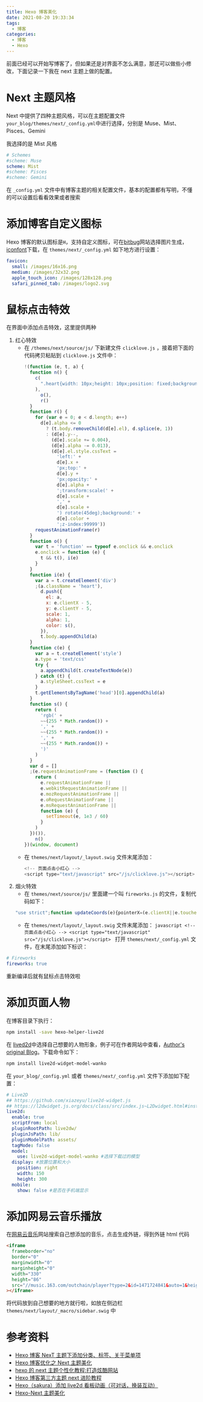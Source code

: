 ```yaml
---
title: Hexo 博客美化
date: 2021-08-20 19:33:34
tags:
  - 博客
categories:
  - 博客
  - Hexo
---
```


前面已经可以开始写博客了，但如果还是对界面不怎么满意，那还可以做些小修改，下面记录一下我在 next 主题上做的配置。

<!--more-->

# Next 主题风格

Next 中提供了四种主题风格，可以在主题配置文件`your_blog/themes/next/_config.yml`中进行选择，分别是 Muse、Mist、Pisces、Gemini

我选择的是 Mist 风格

```yml
# Schemes
#scheme: Muse
scheme: Mist
#scheme: Pisces
#scheme: Gemini
```

在 `_config.yml` 文件中有博客主题的相关配置文件，基本的配置都有写明，不懂的可以设置后看看效果或者搜索

# 添加博客自定义图标

Hexo 博客的默认图标是`H`，支持自定义图标，可在[bitbug](https://www.bitbug.net/)网站选择图片生成，[iconfont](https://www.iconfont.cn/plus/user/detail?uid=41718)下载，在 `themes/next/_config.yml` 如下地方进行设置：

```yml
favicon:
  small: /images/16x16.png
  medium: /images/32x32.png
  apple_touch_icon: /images/128x128.png
  safari_pinned_tab: /images/logo2.svg
```

# 鼠标点击特效

在界面中添加点击特效，这里提供两种

1. 红心特效
   - 在 `/themes/next/source/js/` 下新建文件 `clicklove.js` ，接着把下面的代码拷贝粘贴到 `clicklove.js` 文件中：
     ```javascript
     !(function (e, t, a) {
       function n() {
         c(
           ".heart{width: 10px;height: 10px;position: fixed;background: #f00;transform: rotate(45deg);-webkit-transform: rotate(45deg);-moz-transform: rotate(45deg);}.heart:after,.heart:before{content: '';width: inherit;height: inherit;background: inherit;border-radius: 50%;-webkit-border-radius: 50%;-moz-border-radius: 50%;position: fixed;}.heart:after{top: -5px;}.heart:before{left: -5px;}"
         ),
           o(),
           r()
       }
       function r() {
         for (var e = 0; e < d.length; e++)
           d[e].alpha <= 0
             ? (t.body.removeChild(d[e].el), d.splice(e, 1))
             : (d[e].y--,
               (d[e].scale += 0.004),
               (d[e].alpha -= 0.013),
               (d[e].el.style.cssText =
                 'left:' +
                 d[e].x +
                 'px;top:' +
                 d[e].y +
                 'px;opacity:' +
                 d[e].alpha +
                 ';transform:scale(' +
                 d[e].scale +
                 ',' +
                 d[e].scale +
                 ') rotate(45deg);background:' +
                 d[e].color +
                 ';z-index:99999'))
         requestAnimationFrame(r)
       }
       function o() {
         var t = 'function' == typeof e.onclick && e.onclick
         e.onclick = function (e) {
           t && t(), i(e)
         }
       }
       function i(e) {
         var a = t.createElement('div')
         ;(a.className = 'heart'),
           d.push({
             el: a,
             x: e.clientX - 5,
             y: e.clientY - 5,
             scale: 1,
             alpha: 1,
             color: s(),
           }),
           t.body.appendChild(a)
       }
       function c(e) {
         var a = t.createElement('style')
         a.type = 'text/css'
         try {
           a.appendChild(t.createTextNode(e))
         } catch (t) {
           a.styleSheet.cssText = e
         }
         t.getElementsByTagName('head')[0].appendChild(a)
       }
       function s() {
         return (
           'rgb(' +
           ~~(255 * Math.random()) +
           ',' +
           ~~(255 * Math.random()) +
           ',' +
           ~~(255 * Math.random()) +
           ')'
         )
       }
       var d = []
       ;(e.requestAnimationFrame = (function () {
         return (
           e.requestAnimationFrame ||
           e.webkitRequestAnimationFrame ||
           e.mozRequestAnimationFrame ||
           e.oRequestAnimationFrame ||
           e.msRequestAnimationFrame ||
           function (e) {
             setTimeout(e, 1e3 / 60)
           }
         )
       })()),
         n()
     })(window, document)
     ```
   - 在 `themes/next/layout/_layout.swig` 文件末尾添加：
     ```javascript
     <!-- 页面点击小红心 -->
     <script type="text/javascript" src="/js/clicklove.js"></script>
     ```
2. 烟火特效
   * 在 `themes/next/source/js/` 里面建一个叫 `fireworks.js` 的文件，复制代码如下：
   ```javascript
   "use strict";function updateCoords(e){pointerX=(e.clientX||e.touches[0].clientX)-canvasEl.getBoundingClientRect().left,pointerY=e.clientY||e.touches[0].clientY-canvasEl.getBoundingClientRect().top}function setParticuleDirection(e){var t=anime.random(0,360)*Math.PI/180,a=anime.random(50,180),n=[-1,1][anime.random(0,1)]*a;return{x:e.x+n*Math.cos(t),y:e.y+n*Math.sin(t)}}function createParticule(e,t){var a={};return a.x=e,a.y=t,a.color=colors[anime.random(0,colors.length-1)],a.radius=anime.random(16,32),a.endPos=setParticuleDirection(a),a.draw=function(){ctx.beginPath(),ctx.arc(a.x,a.y,a.radius,0,2*Math.PI,!0),ctx.fillStyle=a.color,ctx.fill()},a}function createCircle(e,t){var a={};return a.x=e,a.y=t,a.color="#F00",a.radius=0.1,a.alpha=0.5,a.lineWidth=6,a.draw=function(){ctx.globalAlpha=a.alpha,ctx.beginPath(),ctx.arc(a.x,a.y,a.radius,0,2*Math.PI,!0),ctx.lineWidth=a.lineWidth,ctx.strokeStyle=a.color,ctx.stroke(),ctx.globalAlpha=1},a}function renderParticule(e){for(var t=0;t<e.animatables.length;t++){e.animatables[t].target.draw()}}function animateParticules(e,t){for(var a=createCircle(e,t),n=[],i=0;i<numberOfParticules;i++){n.push(createParticule(e,t))}anime.timeline().add({targets:n,x:function(e){return e.endPos.x},y:function(e){return e.endPos.y},radius:0.1,duration:anime.random(1200,1800),easing:"easeOutExpo",update:renderParticule}).add({targets:a,radius:anime.random(80,160),lineWidth:0,alpha:{value:0,easing:"linear",duration:anime.random(600,800)},duration:anime.random(1200,1800),easing:"easeOutExpo",update:renderParticule,offset:0})}function debounce(e,t){var a;return function(){var n=this,i=arguments;clearTimeout(a),a=setTimeout(function(){e.apply(n,i)},t)}}var canvasEl=document.querySelector(".fireworks");if(canvasEl){var ctx=canvasEl.getContext("2d"),numberOfParticules=30,pointerX=0,pointerY=0,tap="mousedown",colors=["#FF1461","#18FF92","#5A87FF","#FBF38C"],setCanvasSize=debounce(function(){canvasEl.width=2*window.innerWidth,canvasEl.height=2*window.innerHeight,canvasEl.style.width=window.innerWidth+"px",canvasEl.style.height=window.innerHeight+"px",canvasEl.getContext("2d").scale(2,2)},500),render=anime({duration:1/0,update:function(){ctx.clearRect(0,0,canvasEl.width,canvasEl.height)}});document.addEventListener(tap,function(e){"sidebar"!==e.target.id&&"toggle-sidebar"!==e.target.id&&"A"!==e.target.nodeName&&"IMG"!==e.target.nodeName&&(render.play(),updateCoords(e),animateParticules(pointerX,pointerY))},!1),setCanvasSize(),window.addEventListener("resize",setCanvasSize,!1)}"use strict";function updateCoords(e){pointerX=(e.clientX||e.touches[0].clientX)-canvasEl.getBoundingClientRect().left,pointerY=e.clientY||e.touches[0].clientY-canvasEl.getBoundingClientRect().top}function setParticuleDirection(e){var t=anime.random(0,360)*Math.PI/180,a=anime.random(50,180),n=[-1,1][anime.random(0,1)]*a;return{x:e.x+n*Math.cos(t),y:e.y+n*Math.sin(t)}}function createParticule(e,t){var a={};return a.x=e,a.y=t,a.color=colors[anime.random(0,colors.length-1)],a.radius=anime.random(16,32),a.endPos=setParticuleDirection(a),a.draw=function(){ctx.beginPath(),ctx.arc(a.x,a.y,a.radius,0,2*Math.PI,!0),ctx.fillStyle=a.color,ctx.fill()},a}function createCircle(e,t){var a={};return a.x=e,a.y=t,a.color="#F00",a.radius=0.1,a.alpha=0.5,a.lineWidth=6,a.draw=function(){ctx.globalAlpha=a.alpha,ctx.beginPath(),ctx.arc(a.x,a.y,a.radius,0,2*Math.PI,!0),ctx.lineWidth=a.lineWidth,ctx.strokeStyle=a.color,ctx.stroke(),ctx.globalAlpha=1},a}function renderParticule(e){for(var t=0;t<e.animatables.length;t++){e.animatables[t].target.draw()}}function animateParticules(e,t){for(var a=createCircle(e,t),n=[],i=0;i<numberOfParticules;i++){n.push(createParticule(e,t))}anime.timeline().add({targets:n,x:function(e){return e.endPos.x},y:function(e){return e.endPos.y},radius:0.1,duration:anime.random(1200,1800),easing:"easeOutExpo",update:renderParticule}).add({targets:a,radius:anime.random(80,160),lineWidth:0,alpha:{value:0,easing:"linear",duration:anime.random(600,800)},duration:anime.random(1200,1800),easing:"easeOutExpo",update:renderParticule,offset:0})}function debounce(e,t){var a;return function(){var n=this,i=arguments;clearTimeout(a),a=setTimeout(function(){e.apply(n,i)},t)}}var canvasEl=document.querySelector(".fireworks");if(canvasEl){var ctx=canvasEl.getContext("2d"),numberOfParticules=30,pointerX=0,pointerY=0,tap="mousedown",colors=["#FF1461","#18FF92","#5A87FF","#FBF38C"],setCanvasSize=debounce(function(){canvasEl.width=2*window.innerWidth,canvasEl.height=2*window.innerHeight,canvasEl.style.width=window.innerWidth+"px",canvasEl.style.height=window.innerHeight+"px",canvasEl.getContext("2d").scale(2,2)},500),render=anime({duration:1/0,update:function(){ctx.clearRect(0,0,canvasEl.width,canvasEl.height)}});document.addEventListener(tap,function(e){"sidebar"!==e.target.id&&"toggle-sidebar"!==e.target.id&&"A"!==e.target.nodeName&&"IMG"!==e.target.nodeName&&(render.play(),updateCoords(e),animateParticules(pointerX,pointerY))},!1),setCanvasSize(),window.addEventListener("resize",setCanvasSize,!1)};
   ```
   * 在 `themes/next/layout/_layout.swig` 文件末尾添加：
   `javascript <!-- 页面点击小红心 --> <script type="text/javascript" src="/js/clicklove.js"></script> `
   打开 `themes/next/_config.yml` 文件，在末尾添加如下标识：

```yml
# Fireworks
fireworks: true
```

重新编译后就有鼠标点击特效啦

# 添加页面人物

在博客目录下执行：

```bash
npm install -save hexo-helper-live2d
```

在 [lived2d](https://github.com/xiazeyu/live2d-widget-models)中选择自己想要的人物形象，例子可在作者网站中查看，[Author's original Blog](https://huaji8.top/post/live2d-plugin-2.0/)。下载命令如下：

```bash
npm install live2d-widget-model-wanko
```

在 `your_blog/_config.yml` 或者 `themes/next/_config.yml` 文件下添加如下配置：

```yml
# Live2D
## https://github.com/xiazeyu/live2d-widget.js
## https://l2dwidget.js.org/docs/class/src/index.js~L2Dwidget.html#instance-method-init
live2d:
  enable: true
  scriptFrom: local
  pluginRootPath: live2dw/
  pluginJsPath: lib/
  pluginModelPath: assets/
  tagMode: false
  model:
    use: live2d-widget-model-wanko #选择下载过的模型
  display: #放置位置和大小
    position: right
    width: 150
    height: 300
  mobile:
    show: false #是否在手机端显示
```

# 添加网易云音乐播放

在[网易云音乐](https://music.163.com/)网站搜索自己想添加的音乐，点击生成外链，得到外链 html 代码

```html
<iframe
  frameborder="no"
  border="0"
  marginwidth="0"
  marginheight="0"
  width="330"
  height="86"
  src="//music.163.com/outchain/player?type=2&id=1471724841&auto=1&height=66"
></iframe>
```

将代码放到自己想要的地方就行啦，如放在侧边栏 `themes/next/layout/_macro/sidebar.swig` 中

# 参考资料

- [Hexo 博客 NexT 主题下添加分类、标签、关于菜单项](https://blog.csdn.net/mqdxiaoxiao/article/details/93644533)
- [Hexo 博客优化之 Next 主题美化](https://blog.csdn.net/nightmare_dimple/article/details/86661502)
- [hexo 的 next 主题个性化教程:打造炫酷网站](http://shenzekun.cn/hexo%E7%9A%84next%E4%B8%BB%E9%A2%98%E4%B8%AA%E6%80%A7%E5%8C%96%E9%85%8D%E7%BD%AE%E6%95%99%E7%A8%8B.html)
- [Hexo 博客第三方主题 next 进阶教程](https://www.jianshu.com/p/1ff2fcbdd155)
- [Hexo（sakura）添加 live2d 看板动画（可对话，换装互动）](https://blog.csdn.net/cungudafa/article/details/104282643)
- [Hexo-Next 主题美化](https://zouhua.top/archives/e635378a.html)
